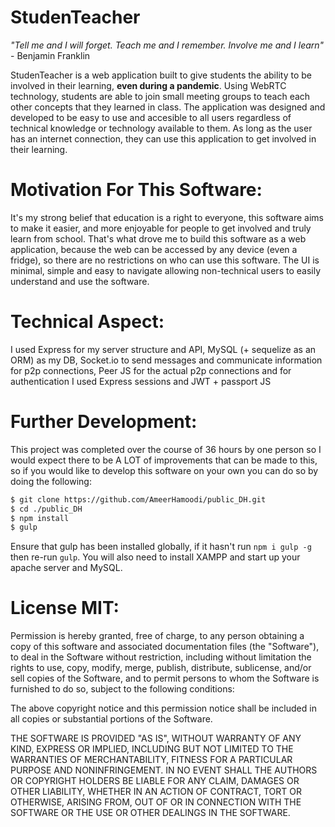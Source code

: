 # StudenTeacher
*"Tell me and I will forget. Teach me and I remember. Involve me and I learn"* - Benjamin Franklin

StudenTeacher is a web application built to give students the ability to be involved in their learning, **even during a pandemic**. Using WebRTC technology, students are able to join small meeting groups to teach each other concepts that they learned in class. The application was designed and developed to be easy to use and accesible to all users regardless of technical knowledge or technology available to them. As long as the user has an internet connection, they can use this application to get involved in their learning. 

# Motivation For This Software:
It's my strong belief that education is a right to everyone, this software aims to make it easier, and more enjoyable for people to get involved and truly learn from school. That's what drove me to build this software as a web application, because the web can be accessed by any device (even a fridge), so there are no restrictions on who can use this software. The UI is minimal, simple and easy to navigate allowing non-technical users to easily understand and use the software.

# Technical Aspect:
I used Express for my server structure and API, MySQL (+ sequelize as an ORM) as my DB, Socket.io to send messages and communicate information for p2p connections, Peer JS for the actual p2p connections and for authentication I used Express sessions and JWT + passport JS

# Further Development:
This project was completed over the course of 36 hours by one person so I would expect there to be A LOT of improvements that can be made to this, so if you would like to develop this software on your own you can do so by doing the following:

```bash
$ git clone https://github.com/AmeerHamoodi/public_DH.git
$ cd ./public_DH
$ npm install
$ gulp
```
Ensure that gulp has been installed globally, if it hasn't run `npm i gulp -g` then re-run `gulp`. You will also need to install XAMPP and start up your apache server and MySQL.






# License MIT:

Permission is hereby granted, free of charge, to any person obtaining a copy of this software and associated documentation files (the "Software"), to deal in the Software without restriction, including without limitation the rights to use, copy, modify, merge, publish, distribute, sublicense, and/or sell copies of the Software, and to permit persons to whom the Software is furnished to do so, subject to the following conditions:

The above copyright notice and this permission notice shall be included in all copies or substantial portions of the Software.

THE SOFTWARE IS PROVIDED "AS IS", WITHOUT WARRANTY OF ANY KIND, EXPRESS OR IMPLIED, INCLUDING BUT NOT LIMITED TO THE WARRANTIES OF MERCHANTABILITY, FITNESS FOR A PARTICULAR PURPOSE AND NONINFRINGEMENT. IN NO EVENT SHALL THE AUTHORS OR COPYRIGHT HOLDERS BE LIABLE FOR ANY CLAIM, DAMAGES OR OTHER LIABILITY, WHETHER IN AN ACTION OF CONTRACT, TORT OR OTHERWISE, ARISING FROM, OUT OF OR IN CONNECTION WITH THE SOFTWARE OR THE USE OR OTHER DEALINGS IN THE SOFTWARE.
